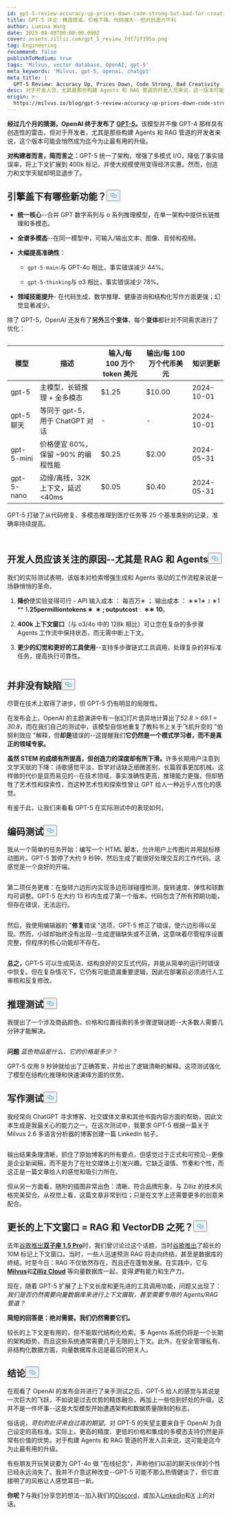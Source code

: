 ```yaml
---
id: gpt-5-review-accuracy-up-prices-down-code-strong-but-bad-for-creativity.md
title: GPT-5 评论：精度提高、价格下降、代码强大--但对创造力不利
author: Lumina Wang
date: 2025-08-08T00:00:00.000Z
cover: assets.zilliz.com/gpt_5_review_7df71f395a.png
tag: Engineering
recommend: false
publishToMedium: true
tags: 'Milvus, vector database, OpenAI, gpt-5'
meta_keywords: 'Milvus, gpt-5, openai, chatgpt'
meta_title: |
  GPT-5 Review: Accuracy Up, Prices Down, Code Strong, Bad Creativity
desc: 对于开发人员，尤其是那些构建 Agents 和 RAG 管道的开发人员来说，这一版本可能是迄今为止最有用的升级。
origin: >-
  https://milvus.io/blog/gpt-5-review-accuracy-up-prices-down-code-strong-but-bad-for-creativity.md
---
```

<p><strong>经过几个月的猜测，OpenAI 终于发布了</strong> <a href="https://openai.com/gpt-5/"><strong>GPT-5</strong></a><strong>。</strong>该模型并不像 GPT-4 那样具有创造性的雷击，但对于开发者，尤其是那些构建 Agents 和 RAG 管道的开发者来说，这个版本可能会悄然成为迄今为止最有用的升级。</p>
<p><strong>对构建者而言，简而言之：</strong>GPT-5 统一了架构，增强了多模式 I/O，降低了事实错误率，将上下文扩展到 400k 标记，并使大规模使用变得经济实惠。然而，创造力和文学天赋却明显退步了。</p>
<h2 id="What’s-New-Under-the-Hood" class="common-anchor-header">引擎盖下有哪些新功能？<button data-href="#What’s-New-Under-the-Hood" class="anchor-icon" translate="no">
      <svg translate="no"
        aria-hidden="true"
        focusable="false"
        height="20"
        version="1.1"
        viewBox="0 0 16 16"
        width="16"
      >
        <path
          fill="#0092E4"
          fill-rule="evenodd"
          d="M4 9h1v1H4c-1.5 0-3-1.69-3-3.5S2.55 3 4 3h4c1.45 0 3 1.69 3 3.5 0 1.41-.91 2.72-2 3.25V8.59c.58-.45 1-1.27 1-2.09C10 5.22 8.98 4 8 4H4c-.98 0-2 1.22-2 2.5S3 9 4 9zm9-3h-1v1h1c1 0 2 1.22 2 2.5S13.98 12 13 12H9c-.98 0-2-1.22-2-2.5 0-.83.42-1.64 1-2.09V6.25c-1.09.53-2 1.84-2 3.25C6 11.31 7.55 13 9 13h4c1.45 0 3-1.69 3-3.5S14.5 6 13 6z"
        ></path>
      </svg>
    </button></h2><ul>
<li><p><strong>统一核心</strong>--合并 GPT 数字系列与 o 系列推理模型，在单一架构中提供长链推理和多模态。</p></li>
<li><p><strong>全谱多模态</strong>--在同一模型中，可输入/输出文本、图像、音频和视频。</p></li>
<li><p><strong>大幅提高准确性</strong>：</p>
<ul>
<li><p><code translate="no">gpt-5-main</code>:与 GPT-4o 相比，事实错误减少 44%。</p></li>
<li><p><code translate="no">gpt-5-thinking</code>与 o3 相比，事实错误减少 78%。</p></li>
</ul></li>
<li><p><strong>领域技能提升</strong>- 在代码生成、数学推理、健康咨询和结构化写作方面更强；幻觉显著减少。</p></li>
</ul>
<p>除了 GPT-5，OpenAI 还发布了<strong>另外三个变体</strong>，每个<strong>变体</strong>都针对不同需求进行了优化：</p>
<p>
  <span class="img-wrapper">
    <img translate="no" src="https://assets.zilliz.com/gpt_5_family_99a9bee18a.png" alt="" class="doc-image" id="" />
    <span></span>
  </span>
</p>
<table>
<thead>
<tr><th><strong>模型</strong></th><th><strong>描述</strong></th><th><strong>输入/每 100 万个 token 美元</strong></th><th><strong>输出/每 100 万个代币美元</strong></th><th><strong>知识更新</strong></th></tr>
</thead>
<tbody>
<tr><td>gpt-5</td><td>主模型，长链推理 + 全多模态</td><td>$1.25</td><td>$10.00</td><td>2024-10-01</td></tr>
<tr><td>gpt-5 聊天</td><td>等同于 gpt-5，用于 ChatGPT 对话</td><td>-</td><td>-</td><td>2024-10-01</td></tr>
<tr><td>gpt-5-mini</td><td>价格便宜 60%，保留 ~90% 的编程性能</td><td>$0.25</td><td>$2.00</td><td>2024-05-31</td></tr>
<tr><td>gpt-5-nano</td><td>边缘/离线，32K 上下文，延迟 &lt;40ms</td><td>$0.05</td><td>$0.40</td><td>2024-05-31</td></tr>
</tbody>
</table>
<p>GPT-5 打破了从代码修复、多模态推理到医疗任务等 25 个基准类别的记录，准确率持续提高。</p>
<p>
  <span class="img-wrapper">
    <img translate="no" src="https://assets.zilliz.com/benchmark_1_8ebf1bed4b.png" alt="" class="doc-image" id="" />
    <span></span>
  </span>
</p>
<p>
  <span class="img-wrapper">
    <img translate="no" src="https://assets.zilliz.com/benchmark_2_c43781126f.png" alt="" class="doc-image" id="" />
    <span></span>
  </span>
</p>
<h2 id="Why-Developers-Should-Care--Especially-for-RAG--Agents" class="common-anchor-header">开发人员应该关注的原因--尤其是 RAG 和 Agents<button data-href="#Why-Developers-Should-Care--Especially-for-RAG--Agents" class="anchor-icon" translate="no">
      <svg translate="no"
        aria-hidden="true"
        focusable="false"
        height="20"
        version="1.1"
        viewBox="0 0 16 16"
        width="16"
      >
        <path
          fill="#0092E4"
          fill-rule="evenodd"
          d="M4 9h1v1H4c-1.5 0-3-1.69-3-3.5S2.55 3 4 3h4c1.45 0 3 1.69 3 3.5 0 1.41-.91 2.72-2 3.25V8.59c.58-.45 1-1.27 1-2.09C10 5.22 8.98 4 8 4H4c-.98 0-2 1.22-2 2.5S3 9 4 9zm9-3h-1v1h1c1 0 2 1.22 2 2.5S13.98 12 13 12H9c-.98 0-2-1.22-2-2.5 0-.83.42-1.64 1-2.09V6.25c-1.09.53-2 1.84-2 3.25C6 11.31 7.55 13 9 13h4c1.45 0 3-1.69 3-3.5S14.5 6 13 6z"
        ></path>
      </svg>
    </button></h2><p>我们的实际测试表明，该版本对检索增强生成和 Agents 驱动的工作流程来说是一场静悄悄的革命。</p>
<ol>
<li><p><strong>降价</strong>使实验变得可行 - API 输入成本<strong><span class="katex"><span class="katex-mathml"><math xmlns="http://www.w3.org/1998/Math/MathML"><semantics><mrow><mo>：</mo><mn>每百万</mn></mrow><annotation encoding="application/x-tex">代币</annotation><mrow><mn>1.</mn><mo>25</mo><mn>∗</mn></mrow></semantics></math></span></span></strong>∗<strong><span class="katex"><span class="katex-mathml"><math xmlns="http://www.w3.org/1998/Math/MathML"><semantics><mrow><mo separator="true">；</mo><mi>输出</mi><mi>成本</mi><mo>：</mo></mrow><annotation encoding="application/x-tex">每百万代币</annotation></semantics></math></span></span></strong>∗∗1<strong><span class="katex"><span class="katex-mathml"><math xmlns="http://www.w3.org/1998/Math/MathML"><semantics><annotation encoding="application/x-tex">.25**；输出成本</annotation><mrow><mo>：</mo></mrow><annotation encoding="application/x-tex">每百万代币∗</annotation></semantics></math></span></span></strong>∗<strong><span class="katex"><span class="katex-mathml"><math xmlns="http://www.w3.org/1998/Math/MathML"><semantics><mrow><mo>1</mo></mrow><annotation encoding="application/x-tex">.25**；输出成本</annotation><mrow><mo>：</mo></mrow><annotation encoding="application/x-tex">每百万代币∗</annotation></semantics></math></span></span></strong>∗1<strong><span class="katex"><span class="katex-mathml"><math xmlns="http://www.w3.org/1998/Math/MathML"><semantics><annotation encoding="application/x-tex">.25</annotation></semantics></math></span></span></strong>**<strong><span class="katex"><span class="katex-mathml"><math xmlns="http://www.w3.org/1998/Math/MathML"><semantics><annotation encoding="application/x-tex">：**</annotation></semantics></math></span></span></strong><span class="strut" style="height:0.8889em;vertical-align:-0.1944em;"></span> 1<strong><span class="katex"><span class="katex-html" aria-hidden="true"><span class="base"><span class="mord">.</span><span class="mord mathnormal">25</span><span class="mord">permilliontokens</span><span class="mspace" style="margin-right:0.2222em;"></span><span class="mbin">∗</span></span></span></span></strong><span class="mspace" style="margin-right:0.2222em;"></span> <strong><span class="katex"><span class="katex-html" aria-hidden="true"><span class="base"><span class="strut" style="height:0.8095em;vertical-align:-0.1944em;"></span> ∗</span></span></span></strong> <strong><span class="katex"><span class="katex-html" aria-hidden="true"><span class="base"><span class="mpunct">;</span><span class="mspace" style="margin-right:0.1667em;"></span><span class="mord mathnormal">outputcost</span><span class="mspace" style="margin-right:0.2778em;"></span></span></span></span></strong>:<strong><span class="katex"><span class="katex-html" aria-hidden="true"><span class="base"><span class="mspace" style="margin-right:0.2778em;"></span></span><span class="base"><span class="strut" style="height:0.4653em;"></span> ∗∗</span></span></span></strong> <strong><span class="katex"><span class="katex-html" aria-hidden="true"><span class="base"><span class="mord">10</span></span></span></span></strong>。</p></li>
<li><p><strong>400k 上下文窗口</strong>（与 o3/4o 中的 128k 相比）可让您在复杂的多步骤 Agents 工作流中保持状态，而无需中断上下文。</p></li>
<li><p><strong>更少的幻觉和更好的工具使用</strong>--支持多步骤链式工具调用，处理复杂的非标准任务，提高执行可靠性。</p></li>
</ol>
<p>
  <span class="img-wrapper">
    <img translate="no" src="https://assets.zilliz.com/gpt_tool_call_e6a86fc59c.png" alt="" class="doc-image" id="" />
    <span></span>
  </span>
</p>
<h2 id="Not-Without-Flaws" class="common-anchor-header">并非没有缺陷<button data-href="#Not-Without-Flaws" class="anchor-icon" translate="no">
      <svg translate="no"
        aria-hidden="true"
        focusable="false"
        height="20"
        version="1.1"
        viewBox="0 0 16 16"
        width="16"
      >
        <path
          fill="#0092E4"
          fill-rule="evenodd"
          d="M4 9h1v1H4c-1.5 0-3-1.69-3-3.5S2.55 3 4 3h4c1.45 0 3 1.69 3 3.5 0 1.41-.91 2.72-2 3.25V8.59c.58-.45 1-1.27 1-2.09C10 5.22 8.98 4 8 4H4c-.98 0-2 1.22-2 2.5S3 9 4 9zm9-3h-1v1h1c1 0 2 1.22 2 2.5S13.98 12 13 12H9c-.98 0-2-1.22-2-2.5 0-.83.42-1.64 1-2.09V6.25c-1.09.53-2 1.84-2 3.25C6 11.31 7.55 13 9 13h4c1.45 0 3-1.69 3-3.5S14.5 6 13 6z"
        ></path>
      </svg>
    </button></h2><p>尽管在技术上取得了进步，但 GPT-5 仍有明显的局限性。</p>
<p>在发布会上，OpenAI 的主题演讲中有一张幻灯片诡异地计算出了<em>52.8 &gt; 69.1 = 30.8</em>，而在我们自己的测试中，该模型自信地重复了教科书上关于飞机升空的 "伯努利效应 "解释，但<strong>却是</strong>错误的--这提醒我们<strong>它仍然是一个模式学习者，而不是真正的领域专家。</strong></p>
<p><strong>虽然 STEM 的成绩有所提高，但创造力的深度却有所下滑。</strong>许多长期用户注意到文学天赋的下降：诗歌感觉平淡，哲学对话缺乏细微差别，长篇叙事更加机械。这样做的代价是显而易见的--在技术领域，事实准确性更高，推理能力更强，但却牺牲了艺术性和探索性，而这种艺术性和探索性曾让 GPT 给人一种近乎人性化的感觉。</p>
<p>有鉴于此，让我们来看看 GPT-5 在实际测试中的表现如何。</p>
<h2 id="Coding-Tests" class="common-anchor-header">编码测试<button data-href="#Coding-Tests" class="anchor-icon" translate="no">
      <svg translate="no"
        aria-hidden="true"
        focusable="false"
        height="20"
        version="1.1"
        viewBox="0 0 16 16"
        width="16"
      >
        <path
          fill="#0092E4"
          fill-rule="evenodd"
          d="M4 9h1v1H4c-1.5 0-3-1.69-3-3.5S2.55 3 4 3h4c1.45 0 3 1.69 3 3.5 0 1.41-.91 2.72-2 3.25V8.59c.58-.45 1-1.27 1-2.09C10 5.22 8.98 4 8 4H4c-.98 0-2 1.22-2 2.5S3 9 4 9zm9-3h-1v1h1c1 0 2 1.22 2 2.5S13.98 12 13 12H9c-.98 0-2-1.22-2-2.5 0-.83.42-1.64 1-2.09V6.25c-1.09.53-2 1.84-2 3.25C6 11.31 7.55 13 9 13h4c1.45 0 3-1.69 3-3.5S14.5 6 13 6z"
        ></path>
      </svg>
    </button></h2><p>我从一个简单的任务开始：编写一个 HTML 脚本，允许用户上传图片并用鼠标移动图片。GPT-5 暂停了大约 9 秒钟，然后生成了能很好处理交互的工作代码。这感觉是一个良好的开端。</p>
<p>
  <span class="img-wrapper">
    <img translate="no" src="https://assets.zilliz.com/gpt52_7b04c9b41b.gif" alt="" class="doc-image" id="" />
    <span></span>
  </span>
</p>
<p>第二项任务更难：在旋转六边形内实现多边形球碰撞检测，旋转速度、弹性和球数均可调整。GPT-5 在大约 13 秒内生成了第一个版本。代码包含了所有预期功能，但存在错误，无法运行。</p>
<p>
  <span class="img-wrapper">
    <img translate="no" src="https://assets.zilliz.com/image_6_3e6a34572a.png" alt="" class="doc-image" id="" />
    <span></span>
  </span>
</p>
<p>然后，我使用编辑器的 "<strong>修复</strong>错误 "选项，GPT-5 修正了错误，使六边形得以呈现。然而，小球却始终没有出现--生成逻辑缺失或不正确，这意味着尽管程序设置完整，但程序的核心功能却不存在。</p>
<p>
  <span class="img-wrapper">
    <img translate="no" src="https://assets.zilliz.com/gpt51_6489df9914.gif" alt="" class="doc-image" id="" />
    <span></span>
  </span>
</p>
<p><strong>总之，</strong>GPT-5 可以生成简洁、结构良好的交互式代码，并能从简单的运行时错误中恢复。但在复杂情况下，它仍有可能遗漏重要逻辑，因此在部署前必须进行人工审核和反复修改。</p>
<h2 id="Reasoning-Test" class="common-anchor-header">推理测试<button data-href="#Reasoning-Test" class="anchor-icon" translate="no">
      <svg translate="no"
        aria-hidden="true"
        focusable="false"
        height="20"
        version="1.1"
        viewBox="0 0 16 16"
        width="16"
      >
        <path
          fill="#0092E4"
          fill-rule="evenodd"
          d="M4 9h1v1H4c-1.5 0-3-1.69-3-3.5S2.55 3 4 3h4c1.45 0 3 1.69 3 3.5 0 1.41-.91 2.72-2 3.25V8.59c.58-.45 1-1.27 1-2.09C10 5.22 8.98 4 8 4H4c-.98 0-2 1.22-2 2.5S3 9 4 9zm9-3h-1v1h1c1 0 2 1.22 2 2.5S13.98 12 13 12H9c-.98 0-2-1.22-2-2.5 0-.83.42-1.64 1-2.09V6.25c-1.09.53-2 1.84-2 3.25C6 11.31 7.55 13 9 13h4c1.45 0 3-1.69 3-3.5S14.5 6 13 6z"
        ></path>
      </svg>
    </button></h2><p>我提出了一个涉及商品颜色、价格和位置线索的多步骤逻辑谜题--大多数人需要几分钟才能解决。</p>
<p>
  <span class="img-wrapper">
    <img translate="no" src="https://assets.zilliz.com/reasoning_test_7ea15ed25b.png" alt="" class="doc-image" id="" />
    <span></span>
  </span>
</p>
<p><strong>问题</strong> <em>蓝色物品是什么，它的价格是多少？</em></p>
<p>GPT-5 仅用 9 秒钟就给出了正确答案，并给出了逻辑清晰的解释。这项测试强化了模型在结构化推理和快速演绎方面的优势。</p>
<h2 id="Writing-Test" class="common-anchor-header">写作测试<button data-href="#Writing-Test" class="anchor-icon" translate="no">
      <svg translate="no"
        aria-hidden="true"
        focusable="false"
        height="20"
        version="1.1"
        viewBox="0 0 16 16"
        width="16"
      >
        <path
          fill="#0092E4"
          fill-rule="evenodd"
          d="M4 9h1v1H4c-1.5 0-3-1.69-3-3.5S2.55 3 4 3h4c1.45 0 3 1.69 3 3.5 0 1.41-.91 2.72-2 3.25V8.59c.58-.45 1-1.27 1-2.09C10 5.22 8.98 4 8 4H4c-.98 0-2 1.22-2 2.5S3 9 4 9zm9-3h-1v1h1c1 0 2 1.22 2 2.5S13.98 12 13 12H9c-.98 0-2-1.22-2-2.5 0-.83.42-1.64 1-2.09V6.25c-1.09.53-2 1.84-2 3.25C6 11.31 7.55 13 9 13h4c1.45 0 3-1.69 3-3.5S14.5 6 13 6z"
        ></path>
      </svg>
    </button></h2><p>我经常向 ChatGPT 寻求博客、社交媒体文章和其他书面内容方面的帮助，因此文本生成是我最关心的能力之一。在这次测试中，我要求 GPT-5 根据一篇关于 Milvus 2.6 多语言分析器的博客创建一篇 LinkedIn 帖子。</p>
<p>
  <span class="img-wrapper">
    <img translate="no" src="https://assets.zilliz.com/Writing_Test_4fe5fef775.png" alt="" class="doc-image" id="" />
    <span></span>
  </span>
</p>
<p>输出结果条理清晰，抓住了原始博客的所有要点，但感觉过于正式和可预见--更像是企业新闻稿，而不是为了在社交媒体上引发兴趣。它缺乏温情、节奏和个性，而这正是一篇文章给人的感觉和吸引力所在。</p>
<p>但从另一方面看，随附的插图非常出色：清晰、符合品牌形象，与 Zilliz 的技术风格完美契合。从视觉上看，这篇文章非常到位；只是在文字上还需要更多的创意来配合。</p>
<h2 id="Longer-Context-Window--Death-of-RAG-and-VectorDB" class="common-anchor-header">更长的上下文窗口 = RAG 和 VectorDB 之死？<button data-href="#Longer-Context-Window--Death-of-RAG-and-VectorDB" class="anchor-icon" translate="no">
      <svg translate="no"
        aria-hidden="true"
        focusable="false"
        height="20"
        version="1.1"
        viewBox="0 0 16 16"
        width="16"
      >
        <path
          fill="#0092E4"
          fill-rule="evenodd"
          d="M4 9h1v1H4c-1.5 0-3-1.69-3-3.5S2.55 3 4 3h4c1.45 0 3 1.69 3 3.5 0 1.41-.91 2.72-2 3.25V8.59c.58-.45 1-1.27 1-2.09C10 5.22 8.98 4 8 4H4c-.98 0-2 1.22-2 2.5S3 9 4 9zm9-3h-1v1h1c1 0 2 1.22 2 2.5S13.98 12 13 12H9c-.98 0-2-1.22-2-2.5 0-.83.42-1.64 1-2.09V6.25c-1.09.53-2 1.84-2 3.25C6 11.31 7.55 13 9 13h4c1.45 0 3-1.69 3-3.5S14.5 6 13 6z"
        ></path>
      </svg>
    </button></h2><p>去年<a href="https://zilliz.com/blog/will-retrieval-augmented-generation-RAG-be-killed-by-long-context-LLMs">谷歌推出<strong>双子座 1.5 Pro</strong></a>时，我们曾讨论过这个话题，当时<a href="https://zilliz.com/blog/will-retrieval-augmented-generation-RAG-be-killed-by-long-context-LLMs">谷歌推出</a>了超长的 10M 标记上下文窗口。当时，一些人迅速预测 RAG 将走向终结，甚至是数据库的终结。时至今日：RAG 不仅依然存在，而且还在蓬勃发展。在实践中，它与<a href="https://milvus.io/"><strong>Milvus</strong></a>和<a href="https://zilliz.com/cloud"><strong>Zilliz Cloud</strong></a> 等向量数据库一起，变得<em>更</em>有能力和生产力。</p>
<p>现在，随着 GPT-5 扩展了上下文长度和更先进的工具调用功能，问题又出现了：<em>我们是否仍然需要向量数据库来进行上下文摄取，甚至需要专用的 Agents/RAG 管道？</em></p>
<p><strong>简短的回答是：绝对需要。我们仍然需要它们。</strong></p>
<p>较长的上下文是有用的，但不能取代结构化检索。多 Agents 系统仍将是一个长期的架构趋势，而且这些系统通常需要几乎无限的上下文。此外，在安全管理私有、非结构化数据方面，向量数据库永远是最后的把关人。</p>
<h2 id="Conclusion" class="common-anchor-header">结论<button data-href="#Conclusion" class="anchor-icon" translate="no">
      <svg translate="no"
        aria-hidden="true"
        focusable="false"
        height="20"
        version="1.1"
        viewBox="0 0 16 16"
        width="16"
      >
        <path
          fill="#0092E4"
          fill-rule="evenodd"
          d="M4 9h1v1H4c-1.5 0-3-1.69-3-3.5S2.55 3 4 3h4c1.45 0 3 1.69 3 3.5 0 1.41-.91 2.72-2 3.25V8.59c.58-.45 1-1.27 1-2.09C10 5.22 8.98 4 8 4H4c-.98 0-2 1.22-2 2.5S3 9 4 9zm9-3h-1v1h1c1 0 2 1.22 2 2.5S13.98 12 13 12H9c-.98 0-2-1.22-2-2.5 0-.83.42-1.64 1-2.09V6.25c-1.09.53-2 1.84-2 3.25C6 11.31 7.55 13 9 13h4c1.45 0 3-1.69 3-3.5S14.5 6 13 6z"
        ></path>
      </svg>
    </button></h2><p>在观看了 OpenAI 的发布会并进行了亲手测试之后，GPT-5 给人的感觉与其说是一次巨大的飞跃，不如说是过去优势的精炼融合，再加上一些恰到好处的升级。这并不是一件坏事--这是大型模型开始遭遇架构和数据质量限制的标志。</p>
<p>俗话说，<em>苛刻的批评来自过高的期望</em>。对 GPT-5 的失望主要来自于 OpenAI 为自己设定的高标准。实际上，更高的精度、更低的价格和集成的多模态支持仍然是非常有价值的优势。对于构建 Agents 和 RAG 管道的开发人员来说，这可能是迄今为止最有用的升级。</p>
<p>有些朋友开玩笑说要为 GPT-4o 做 "在线纪念"，声称他们以前的聊天伙伴的个性已经永远消失了。我并不介意这种改变--GPT-5 可能不那么热情健谈了，但它直接明了的风格让人感觉耳目一新。</p>
<p><strong>你呢？</strong>与我们分享您的想法--加入我们的<a href="https://discord.com/invite/8uyFbECzPX">Discord</a>，或加入<a href="https://www.linkedin.com/company/the-milvus-project/">LinkedIn</a>和<a href="https://x.com/milvusio">X</a> 上的对话。</p>
